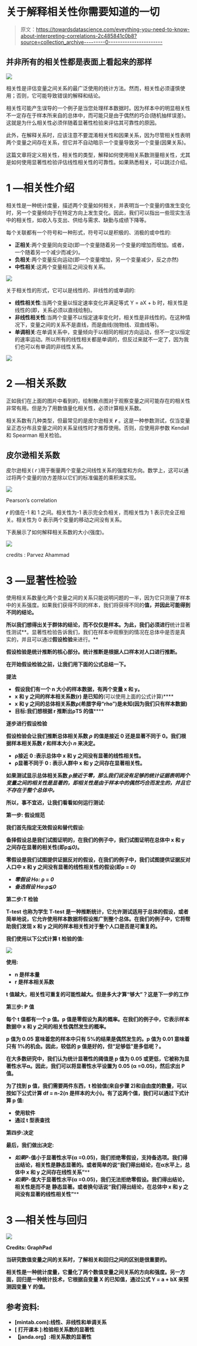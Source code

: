 # 关于解释相关性你需要知道的一切

> 原文：<https://towardsdatascience.com/eveything-you-need-to-know-about-interpreting-correlations-2c485841c0b8?source=collection_archive---------0----------------------->

## 并非所有的相关性都是表面上看起来的那样

![](img/2733272773fe2738c0438b83bc469422.png)

相关性是评估变量之间关系的最广泛使用的统计方法。然而，相关性必须谨慎使用；否则，它可能导致错误的解释和结论。

相关性可能产生误导的一个例子是当您处理样本数据时。因为样本中的明显相关性不一定存在于样本所来自的总体中，而可能只是由于偶然的巧合(随机抽样误差)。这就是为什么相关性必须伴随着显著性检验来评估其可靠性的原因。

此外，在解释关系时，应该注意不要混淆相关性和因果关系，因为尽管相关性表明两个变量之间存在关系，但它并不自动暗示一个变量导致另一个变量(因果关系)。

这篇文章将定义相关性，相关性的类型，解释如何使用相关系数测量相关性，尤其是如何使用显著性检验评估线性相关性的可靠性。如果熟悉相关，可以跳过介绍。

# **1 —相关性介绍**

相关性是一种统计度量，描述两个变量如何相关，并表明当一个变量的值发生变化时，另一个变量倾向于在特定方向上发生变化。因此，我们可以指出一些现实生活中的相关性，如收入与支出、供给与需求、缺勤与成绩下降等。

每个关联都有一个符号和一种形式，符号可以是积极的、消极的或中性的:

*   **正相关**:两个变量同向变动(即一个变量随着另一个变量的增加而增加。或者，一个随着另一个减少而减少)。
*   **负相关**:两个变量反向运动(即一个变量增加，另一个变量减少，反之亦然)
*   **中性相关**:这两个变量相互之间没有关系。

![](img/447da949ccb6192ca2e26f7ad1c02ba4.png)

关于相关性的形式，它可以是线性的、非线性的或单调的:

*   **线性相关性**:当两个变量以恒定速率变化并满足等式 Y = aX + b 时，相关性是线性的(即，关系必须以直线绘制)。
*   **非线性相关性**:当两个变量不以恒定速率变化时，相关性是非线性的。在这种情况下，变量之间的关系不是直线，而是曲线(抛物线、双曲线等)。
*   **单调相关**:在单调关系中，变量倾向于以相同的相对方向运动，但不一定以恒定的速率运动。所以所有的线性相关都是单调的，但反过来就不一定了，因为我们也可以有单调的非线性关系。

![](img/fa25d19223d88c68e37fc63f9a6b9375.png)

# 2 —相关系数

正如我们在上面的图片中看到的，绘制散点图对于观察变量之间可能存在的相关性非常有用。但是为了用数值量化相关性，必须计算相关系数。

相关系数有几种类型，但最常见的是皮尔逊相关 ***r*** 。这是一种参数测试，仅当变量呈正态分布且变量之间的关系呈线性时才推荐使用。否则，应使用非参数 Kendall 和 Spearman 相关检验。

## 皮尔逊相关系数

皮尔逊相关( *r* )用于衡量两个变量之间线性关系的强度和方向。数学上，这可以通过将两个变量的协方差除以它们的标准偏差的乘积来实现。

![](img/44294f1f8f498a3b2df112f08e940874.png)

Pearson’s correlation

***r*** 的值在-1 和 1 之间。相关性为-1 表示完全负相关，而相关性为 1 表示完全正相关。相关性为 0 表示两个变量的移动之间没有关系。

下表展示了如何解释相关系数的大小(强度)。

![](img/30886ae3ee546fcdb8055c1956f94a85.png)

credits : Parvez Ahammad

# 3 —显著性检验

使用相关系数量化两个变量之间的关系只能说明问题的一半，因为它只测量了样本中的关系强度。如果我们获得不同的样本，我们将获得不同的**值，并因此可能得到不同的结论。**

**所以我们想得出关于群体的结论，而不仅仅是样本。为此，我们必须进行**统计显著性测试**。显著性检验告诉我们，我们在样本中观察到的情况在总体中是否是真实的，并且可以通过**假设检验**来进行。**

**假设检验是统计推断的核心部分。统计推断是根据人口样本对人口进行推断。**

**在开始假设检验之前，让我们用下面的公式总结一下。**

****提法****

*   **假设我们有一个 n 大小的样本数据，有两个变量 x 和 y。**
*   **x 和 y 之间的样本相关系数(r) 是已知的**(可以使用上面的公式计算)****
*   ****x 和 y 之间的总体相关系数ρ(希腊字母“rho”)是**未知**(因为我们只有样本数据)****
*   ******目标**:我们想根据 r 推断出ρ**T5 的值******

******逐步进行假设检验******

****假设检验会让我们推断总体相关系数 *ρ* 的值是接近 0 还是显著不同于 0。我们根据样本相关系数 *r* 和样本大小 *n* 来决定。****

*   ******ρ接近 0** :表示总体中 x 和 y 之间没有显著的线性相关性。****
*   ******ρ显著不同于 0 :** 表示人群中 x 和 y 之间存在显著相关性。****

****如果测试显示总体相关系数 *ρ接近于零，那么我们说没有足够的统计证据表明两个变量之间的相关性是显著的，即相关性是由于样本中的偶然巧合而发生的，并且它不存在于整个总体中。*****

****所以，事不宜迟，让我们看看如何运行测试:****

******第一步:** **假设规范******

****我们首先指定无效假设和替代假设:****

****备择假设总是我们试图证明的，在我们的例子中，我们试图证明在总体中 x 和 y 之间存在显著的相关性(即ρ≦*0)*。****

****零假设是我们试图提供证据反对的假设，在我们的例子中，我们试图提供证据反对人口中 x 和 y 之间没有显著的线性相关性的假设(即ρ = *0)*****

*   *****零假设 Ho:* ρ = *0*****
*   *****备选假设 Ha*:ρ≦*0*****

******第二步:T 检验******

****T-test 也称为**学生 T-test** 是一种推断统计，它允许测试适用于总体的假设，或者简单地说，它允许使用样本数据将假设推广到整个总体。在我们的例子中，它将帮助我们发现 x 和 y 之间的样本相关性对于整个人口是否是可重复的。****

****我们使用以下公式计算 t 检验的值:****

****![](img/f03008eb2b8e8526041f4ecc12016c7f.png)****

****使用:****

*   ****n 是样本量****
*   ****r 是样本相关系数****

****t 值越大，相关性可重复的可能性越大。但是多大才算“够大”？这是下一步的工作****

******第三步:** **P 值******

****每个 t 值都有一个 p 值。p 值是零假设为真的概率。在我们的例子中，它表示样本数据中 x 和 y 之间的相关性偶然发生的概率。****

****p 值为 0.05 意味着您的样本中只有 5%的结果是偶然发生的。p 值为 0.01 意味着只有 1%的机会。因此，较低的 p 值是好的，但“足够低”是多低呢？。****

****在大多数研究中，我们认为统计显著性的阈值是 p 值为 0.05 或更低，它被称为显著性水平α。因此，我们可以将显著性水平设置为 0.05 (α =0.05)，然后求出 P 值。****

****为了找到 p 值，我们需要两件东西，t 检验值(来自步骤 2)和自由度的数量，可以按如下公式计算 df = n-2(n 是样本的大小)。有了这两个值，我们可以通过下式计算 p 值:****

*   ****使用软件****
*   ****通过 t 型表查找****

******第四步:决定******

****最后，我们做出决定:****

*   ****如果*P*-值小于显著性水平(α =0.05)，我们拒绝零假设，支持备选项。我们得出结论，相关性是**静态显著的**。或者简单的说“我们得出结论，在α水平上，总体中 x 和 y 之间存在线性关系”****
*   ****如果*P*-值大于显著性水平(α =0.05)，我们无法拒绝零假设。我们得出结论，相关性是**而不是** **静态显著**。或者换句话说“我们得出结论，在总体中 x 和 y 之间没有显著的线性相关性”****

# ****3 —相关性与回归****

****![](img/362004fdcb348bc0d874515c2a52346d.png)****

****Credits: GraphPad****

****当研究数值变量之间的关系时，了解相关和回归之间的区别是很重要的。****

****相关性是一种统计度量，它量化了两个数值变量之间关系的方向和强度。另一方面，回归是一种统计技术，它根据自变量 X 的已知值，通过公式 Y = a + bX 来预测因变量 Y 的值。****

## ****参考资料:****

*   ****[**mintab.com**]:线性、非线性和单调关系****
*   ****[ **打开课本** ]:检验相关系数的显著性****
*   ****【**janda.org**】:相关系数的显著性****